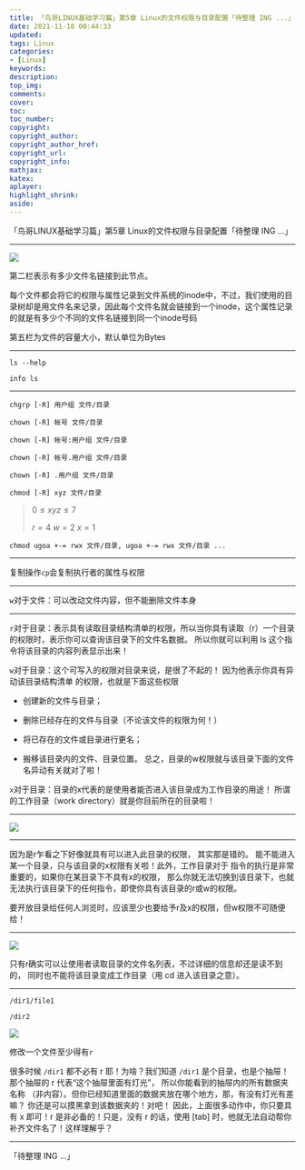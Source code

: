 ```yaml
---
title: 「鸟哥LINUX基础学习篇」第5章 Linux的文件权限与目录配置「待整理 ING ...」
date: 2021-11-18 00:44:33
updated:
tags: Linux
categories:
- [Linux]
keywords: 
description:
top_img:
comments:
cover:
toc:
toc_number:
copyright:
copyright_author:
copyright_author_href:
copyright_url:
copyright_info:
mathjax:
katex:
aplayer:
highlight_shrink:
aside:
---
```


「鸟哥LINUX基础学习篇」第5章 Linux的文件权限与目录配置「待整理 ING ...」

---

![](https://cdn.jsdelivr.net/gh/mbfjllybl/pictures-bed/202111180004244.png)

第二栏表示有多少文件名链接到此节点。

每个文件都会将它的权限与属性记录到文件系统的inode中，不过，我们使用的目录树却是用文件名来记录，因此每个文件名就会链接到一个inode，这个属性记录的就是有多少个不同的文件名链接到同一个inode号码

第五栏为文件的容量大小，默认单位为Bytes

---

`ls --help`

`info ls`

---

`chgrp [-R] 用户组 文件/目录`

`chown [-R] 帐号 文件/目录`

`chown [-R] 帐号:用户组 文件/目录`

`chown [-R] 帐号.用户组 文件/目录`

`chown [-R] .用户组 文件/目录`

`chmod [-R] xyz 文件/目录`

> $0 \leq x y z \leq 7$ 
>
> $r=4$ $w=2$ $x=1$

`chmod ugoa +-= rwx 文件/目录, ugoa +-= rwx 文件/目录 ...`

---

复制操作`cp`会复制执行者的属性与权限

---

`w`对于文件：可以改动文件内容，但不能删除文件本身

---

`r`对于目录：表示具有读取目录结构清单的权限，所以当你具有读取（r）一个目录的权限时，表示你可以查询该目录下的文件名数据。 所以你就可以利用 ls 这个指令将该目录的内容列表显示出来！

`w`对于目录：这个可写入的权限对目录来说，是很了不起的！ 因为他表示你具有异动该目录结构清单 的权限，也就是下面这些权限

+ 创建新的文件与目录； 

+ 删除已经存在的文件与目录（不论该文件的权限为何！） 

+ 将已存在的文件或目录进行更名； 

+ 搬移该目录内的文件、目录位置。 总之，目录的w权限就与该目录下面的文件名异动有关就对了啦！

`x`对于目录：目录的x代表的是使用者能否进入该目录成为工作目录的用途！ 所谓的工作目录（work directory）就是你目前所在的目录啦！

---

![](https://cdn.jsdelivr.net/gh/mbfjllybl/pictures-bed/202111180028054.png)

---

因为是r乍看之下好像就具有可以进入此目录的权限， 其实那是错的。 能不能进入某一个目录，只与该目录的x权限有关啦！此外，工作目录对于 指令的执行是非常重要的，如果你在某目录下不具有x的权限， 那么你就无法切换到该目录下，也就无法执行该目录下的任何指令，即使你具有该目录的r或w的权限。

要开放目录给任何人浏览时，应该至少也要给予r及x的权限，但w权限不可随便给！

---

![](https://cdn.jsdelivr.net/gh/mbfjllybl/pictures-bed/202111180035285.png)

只有r确实可以让使用者读取目录的文件名列表，不过详细的信息却还是读不到的， 同时也不能将该目录变成工作目录（用 cd 进入该目录之意）。

---

`/dir1/file1`

`/dir2`

![](https://cdn.jsdelivr.net/gh/mbfjllybl/pictures-bed/202111180036986.png)

修改一个文件至少得有`r`

很多时候 `/dir1` 都不必有 r 耶！为啥？我们知道 `/dir1` 是个目录，也是个抽屉！那个抽屉的 r 代表“这个抽屉里面有灯光”， 所以你能看到的抽屉内的所有数据夹名称 （非内容）。但你已经知道里面的数据夹放在哪个地方，那，有没有灯光有差嘛？ 你还是可以摸黑拿到该数据夹的！对吧！ 因此，上面很多动作中，你只要具有 x 即可！r 是非必备的！只是，没有 r 的话，使用 [tab] 时，他就无法自动帮你补齐文件名了！这样理解乎？

---

「待整理 ING ...」










































